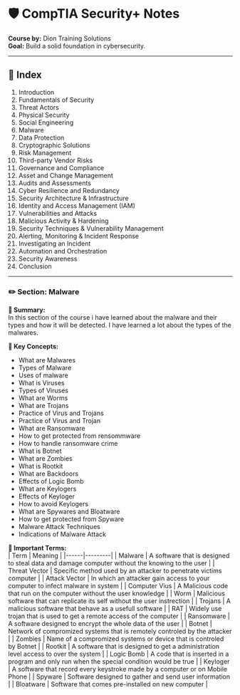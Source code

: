 # 🛡️ CompTIA Security+ Notes  
**Course by:** Dion Training Solutions  
**Goal:** Build a solid foundation in cybersecurity.


---

## 📘 Index

1. Introduction  
2. Fundamentals of Security  
3. Threat Actors  
4. Physical Security  
5. Social Engineering  
6. Malware  
7. Data Protection  
8. Cryptographic Solutions  
9. Risk Management  
10. Third-party Vendor Risks  
11. Governance and Compliance  
12. Asset and Change Management  
13. Audits and Assessments  
14. Cyber Resilience and Redundancy  
15. Security Architecture & Infrastructure  
16. Identity and Access Management (IAM)  
17. Vulnerabilities and Attacks  
18. Malicious Activity & Hardening  
19. Security Techniques & Vulnerability Management  
20. Alerting, Monitoring & Incident Response  
21. Investigating an Incident  
22. Automation and Orchestration  
23. Security Awareness  
24. Conclusion

---
### ✏️ Section: Malware

**📌 Summary:**  
In this section of the course i have learned about the malware and their types and how it will be detected. I have learned a lot about the types of the malwares.

**🧠 Key Concepts:**  
- What are Malwares
- Types of Malware 
- Uses of malware
- What is Viruses
- Types of Viruses
- What are Worms
- What are Trojans
- Practice of Virus and Trojans
- Practice of Virus and Trojan
- What are Ransomware
- How to get protected from rensommware
- How to handle ransomware crime
- What is Botnet
- What are Zombies
- What is Rootkit
- What are Backdoors
- Effects of Logic Bomb
- What are Keylogers 
- Effects of Keyloger
- How to avoid Keylogers
- What are Spywares and Bloatware
- How to get protected from Spyware
- Malware Attack Techniques
- Indications of Malware Attack 

**🔑 Important Terms:**  
| Term | Meaning |
|------|---------|
|   Malware   |    A software that is designed to steal data and damage computer without the knowing to the user     |
|   Threat Vector   |    Specific method used by an attacker to penetrate victims computer     |
|   Attack Vector   |    In which an attacker gain access to your computer to infect malware in system     |
|   Computer Vius   |    A Malicious code that run on the computer without the user knowledge     |
|   Worm   |    Malicious software that can replicate its self without the user instrection     |
|   Trojans   |    A malicious software that behave as a usefull software     |
|   RAT   |     Widely use trojan that is used to get a remote access of the computer    |
|   Ransomware   |    A software designed to encrypt the whole data of the user     |
|   Botnet   |    Network of compromized systems that is remotely controled by the attacker     |
|   Zombies   |    Name of a compromized systems or device that is controled by Botnet     |
|   Rootkit   |    A software that is designed to get a administration level access to over the system     |
|   Logic Bomb   |    A code that is inserted in a program and only run when the special condition would be true     |
|   Keyloger   |    A software that record every keystroke made by a computer or on Mobile Phone      |
|   Spyware   |    Software designed to gather and send user information     |
|   Bloatware   |    Software that comes pre-installed on new computer     |

